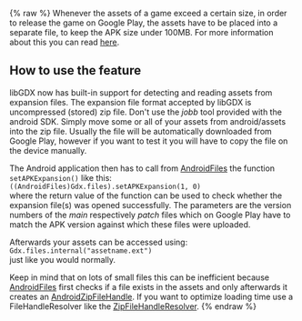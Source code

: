 {% raw %}
Whenever the assets of a game exceed a certain size, in order to release the game on Google Play, the assets have to be placed into a separate file, to keep the APK size under 100MB. For more information about this you can read [here](http://developer.android.com/google/play/expansion-files.html).

## How to use the feature
libGDX now has built-in support for detecting and reading assets from expansion files. The expansion file format accepted by libGDX is uncompressed (stored) zip file. Don't use the _jobb_ tool provided with the android SDK. Simply move some or all of your assets from android/assets into the zip file. Usually the file will be automatically downloaded from Google Play, however if you want to test it you will have to copy the file on the device manually.

The Android application then has to call from [AndroidFiles](https://github.com/libgdx/libgdx/blob/master/backends/gdx-backend-android/src/com/badlogic/gdx/backends/android/AndroidFiles.java) the function `setAPKExpansion()` like this:  
`((AndroidFiles)Gdx.files).setAPKExpansion(1, 0)`  
where the return value of the function can be used to check whether the expansion file(s) was opened successfully. The parameters are the version numbers of the _main_ respectively _patch_ files which on Google Play have to match the APK version against which these files were uploaded.

Afterwards your assets can be accessed using:  
`Gdx.files.internal("assetname.ext")`  
just like you would normally.

Keep in mind that on lots of small files this can be inefficient because [AndroidFiles](https://github.com/libgdx/libgdx/blob/master/backends/gdx-backend-android/src/com/badlogic/gdx/backends/android/AndroidFiles.java) first checks if a file exists in the assets and only afterwards it creates an [AndroidZipFileHandle](https://github.com/libgdx/libgdx/blob/master/backends/gdx-backend-android/src/com/badlogic/gdx/backends/android/AndroidZipFileHandle.java). If you want to optimize loading time use a FileHandleResolver like the [ZipFileHandleResolver](https://github.com/libgdx/libgdx/blob/master/tests/gdx-tests-android/src/com/badlogic/gdx/tests/android/ZipFileHandleResolver.java).
{% endraw %}